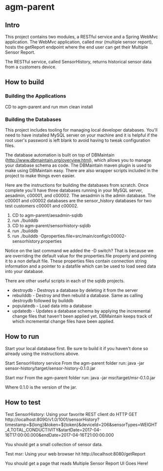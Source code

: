 # agm-parent

## Intro

This project contains two modules, a RESTful service and a Spring WebMvc application.  The WebMvc application, called msr (multiple sensor report), hosts the getReport endpoint where the end user can get their Multiple Sensor Report.

The RESTful service, called SensorHistory, returns historical sensor data from a customers device. 

## How to build

### Building the Applications
CD to agm-parent and run mvn clean install

### Building the Databases
This project includes tooling for managing local developer databases.  You'll need to have installed MySQL server on your machine and it is helpful if the root user's password is left blank to avoid having to tweak configuration files.

The database automation is built on top of DBMaintain (http://www.dbmaintain.org/overview.html), which allows you to manage your database schema as code.  The DBMaintain maven plugin is used to make using DBMaintain easy.  There are also wrapper scripts included in the project to make things even easier.

Here are the instructions for building the databases from scratch.  Once complete you'll have three databases running in your MySQL server, aesadmin, c00001, and c00002.  The aesadmin is the admin database.  The c00001 and c00002 databases are the sensor_history databases for two test customers c00001 and c00002.

1. CD to agm-parent/aesadmin-sqldb
1. run ./builddb
1. CD to agm-parent/sensorhistory-sqldb
1. run ./builddb
1. run ./builddb -Dproperties.file=src/main/config/c00002-sensorhistory.properties

Notice on the last command we added the -D switch?  That is because we are overriding the default value for the properties.file property and pointing it to a non default file.  These properties files contain connection string information and a pointer to a datafile which can be used to load seed data into your database.

There are other useful scripts in each of the sqldb projects.

* destroydb - Destroys a database by deleting it from the server
* rebuilddb - Destroy and then rebuild a database.  Same as calling destroydb followed by builddb
* populatedb - Load data into a database
* updatedb - Updates a database schema by applying the incremental change files that haven't been applied yet.  DBMaintain keeps track of which incremental change files have been applied. 

## How to run
Start your local database first.  Be sure to build it if you haven't done so already using the instructions above.

Start SensorHistory service
From the agm-parent folder run: java -jar sensor-history/target/sensor-history-0.1.0.jar

Start msr
From the agm-parent folder run: java -jar msr/target/msr-0.1.0.jar

Where 0.1.0 is the version of the jar.


## How to test

Test SensorHistory:
Using your favorite REST client do HTTP GET http://localhost:8090/v1.0/1001/sensorHistory?timestamp=${long}&token=${token}&deviceId=206&sensorTypes=WEIGHT_4,TOTAL_CONDUCTIVITY&startDate=2017-04-16T17:00:00.000&endDate=2017-04-16T21:00:00.000

You should get a small collection of sensor data.

Test msr:
Using your web browser hit http://localhsot:8080/getReport

You should get a page that reads Multiple Sensor Report UI Goes Here!